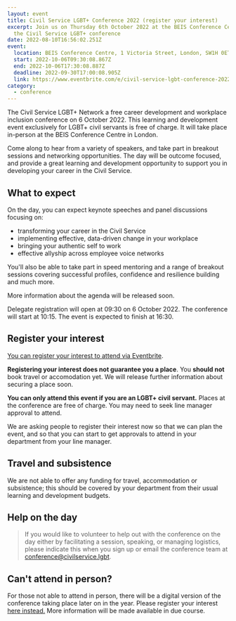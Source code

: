 ```yaml
---
layout: event
title: Civil Service LGBT+ Conference 2022 (register your interest)
excerpt: Join us on Thursday 6th October 2022 at the BEIS Conference Centre for
  the Civil Service LGBT+ conference
date: 2022-08-10T16:56:02.251Z
event:
  location: BEIS Conference Centre, 1 Victoria Street, London, SW1H 0ET
  start: 2022-10-06T09:30:08.867Z
  end: 2022-10-06T17:30:08.887Z
  deadline: 2022-09-30T17:00:08.905Z
  link: https://www.eventbrite.com/e/civil-service-lgbt-conference-2022-register-your-interest-tickets-398936779647
category:
  - conference
---
```

The Civil Service LGBT+ Network a free career development and workplace inclusion conference on 6 October 2022. This learning and development event exclusively for LGBT+ civil servants is free of charge. It will take place in-person at the BEIS Conference Centre in London.

Come along to hear from a variety of speakers, and take part in breakout sessions and networking opportunities. The day will be outcome focused, and provide a great learning and development opportunity to support you in developing your career in the Civil Service.

## What to expect

On the day, you can expect keynote speeches and panel discussions focusing on:

* transforming your career in the Civil Service
* implementing effective, data-driven change in your workplace
* bringing your authentic self to work
* effective allyship across employee voice networks

You'll also be able to take part in speed mentoring and a range of breakout sessions covering successful profiles, confidence and resilience building and much more.

More information about the agenda will be released soon.

Delegate registration will open at 09:30 on 6 October 2022. The conference will start at 10:15. The event is expected to finish at 16:30.

## Register your interest

[You can register your interest to attend via Eventbrite](https://www.eventbrite.com/e/civil-service-lgbt-conference-2022-register-your-interest-tickets-398936779647).

**Registering your interest does not guarantee you a place**. You **should not** book travel or accomodation yet. We will release further information about securing a place soon.

**You can only attend this event if you are an LGBT+ civil servant.** Places at the conference are free of charge. You may need to seek line manager approval to attend.

We are asking people to register their interest now so that we can plan the event, and so that you can start to get approvals to attend in your department from your line manager.

## Travel and subsistence 

We are not able to offer any funding for travel, accommodation or subsistence; this should be covered by your department from their usual learning and development budgets.

## Help on the day

> If you would like to volunteer to help out with the conference on the day either by facilitating a session, speaking, or managing logistics, please indicate this when you sign up or email the conference team at <conference@civilservice.lgbt>. 

## Can't attend in person?

For those not able to attend in person, there will be a digital version of the conference taking place later on in the year. Please register your interest [here instead.](https://forms.gle/XvcLmwHXBwwfZ8Rd9) More information will be made available in due course.